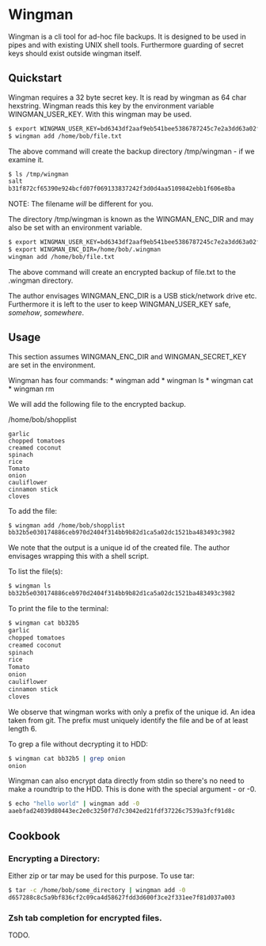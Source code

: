# Wingman

Wingman is a cli tool for ad-hoc file backups.
It is designed to be used in pipes and with existing
UNIX shell tools. Furthermore guarding of secret keys
should exist outside wingman itself.

## Quickstart

Wingman requires a 32 byte secret key.
It is read by wingman as 64 char hexstring.
Wingman reads this key by the environment variable
WINGMAN_USER_KEY. With this wingman may be used.

```bash
$ export WINGMAN_USER_KEY=bd6343df2aaf9eb541bee5386787245c7e2a3dd63a02f8029bb0b91ee2b5ef00
$ wingman add /home/bob/file.txt
```

The above command will create the backup directory /tmp/wingman - if we
examine it.

```bash
$ ls /tmp/wingman
salt
b31f872cf65390e924bcfd07f069133837242f3d0d4aa5109842ebb1f606e8ba
```

NOTE: The filename _will_ be different for you.

The directory /tmp/wingman is known as the WINGMAN_ENC_DIR and may
also be set with an environment variable.

```bash
$ export WINGMAN_USER_KEY=bd6343df2aaf9eb541bee5386787245c7e2a3dd63a02f8029bb0b91ee2b5ef00
$ export WINGMAN_ENC_DIR=/home/bob/.wingman
wingman add /home/bob/file.txt
```

The above command will create an encrypted backup of file.txt to the
.wingman directory.

The author envisages WINGMAN_ENC_DIR is a USB stick/network drive etc.
Furthermore it is left to the user to keep WINGMAN_USER_KEY safe,
_somehow_, _somewhere_.


## Usage

This section assumes WINGMAN_ENC_DIR and WINGMAN_SECRET_KEY are
set in the environment.

Wingman has four commands:
	* wingman add
	* wingman ls
	* wingman cat
	* wingman rm


We will add the following file to the encrypted backup.

/home/bob/shopplist
```
garlic
chopped tomatoes
creamed coconut
spinach
rice
Tomato
onion
cauliflower
cinnamon stick
cloves
```

To add the file:

```bash
$ wingman add /home/bob/shopplist
bb32b5e030174886ceb970d2404f314bb9b82d1ca5a02dc1521ba483493c3982
```

We note that the output is a unique id of the created file.
The author envisages wrapping this with a shell script.

To list the file(s):

```bash
$ wingman ls
bb32b5e030174886ceb970d2404f314bb9b82d1ca5a02dc1521ba483493c3982
```

To print the file to the terminal:

```bash
$ wingman cat bb32b5
garlic
chopped tomatoes
creamed coconut
spinach
rice
Tomato
onion
cauliflower
cinnamon stick
cloves
```

We observe that wingman works with only a prefix of the unique id.
An idea taken from git. The prefix must uniquely identify the file
and be of at least length 6.

To grep a file without decrypting it to HDD:

```bash
$ wingman cat bb32b5 | grep onion
onion
```

Wingman can also encrypt data directly from stdin so there's
no need to make a roundtrip to the HDD. This is done with
the special argument - or -0.

```bash
$ echo "hello world" | wingman add -0
aaebfad24039d80443ec2e0c3250f7d7c3042ed21fdf37226c7539a3fcf91d8c
```


## Cookbook

### Encrypting a Directory:

Either zip or tar may be used for this purpose.
To use tar:

```bash
$ tar -c /home/bob/some_directory | wingman add -0
d657288c8c5a9bf836cf2c09ca4d58627fdd3d600f3ce2f331ee7f81d037a003
```

### Zsh tab completion for encrypted files.

TODO.
